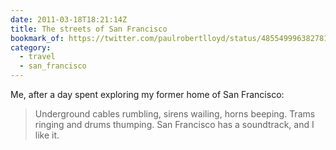 ```yaml
---
date: 2011-03-18T18:21:14Z
title: The streets of San Francisco
bookmark_of: https://twitter.com/paulrobertlloyd/status/48554999638278144
category:
  - travel
  - san_francisco
---
```


Me, after a day spent exploring my former home of San Francisco:

> Underground cables rumbling, sirens wailing, horns beeping. Trams ringing and drums thumping. San Francisco has a soundtrack, and I like it.
